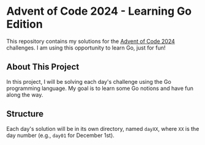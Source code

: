 
# Advent of Code 2024 - Learning Go Edition

This repository contains my solutions for the [Advent of Code 2024](https://adventofcode.com/2024) challenges. I am using this opportunity to learn Go, just for fun!

## About This Project

In this project, I will be solving each day's challenge using the Go programming language. My goal is to learn some Go notions and have fun along the way.

## Structure

Each day's solution will be in its own directory, named `dayXX`, where `XX` is the day number (e.g., `day01` for December 1st).
